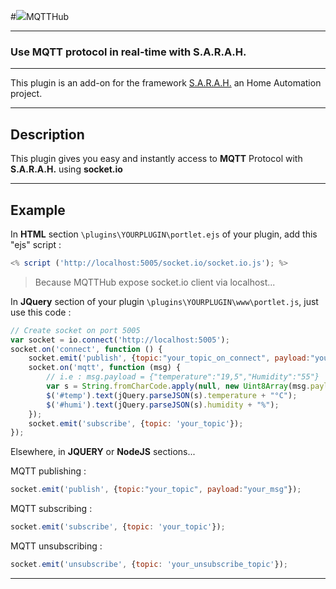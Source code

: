 #![](<img src="Assets/www/mqtthub.png" width="30">)MQTTHub

***
### Use MQTT protocol in real-time with S.A.R.A.H.
***
This plugin is an add-on for the framework [S.A.R.A.H.](http://encausse.net/s-a-r-a-h) an Home Automation project.
***
## Description
This plugin gives you easy and instantly access to **MQTT** Protocol with **S.A.R.A.H.** using **socket.io**
***

## Example

In **HTML** section `\plugins\YOURPLUGIN\portlet.ejs` of your plugin, add this "ejs" script :
```js
<% script ('http://localhost:5005/socket.io/socket.io.js'); %>
```
> Because MQTTHub expose socket.io client via localhost...

In **JQuery** section of your plugin `\plugins\YOURPLUGIN\www\portlet.js`, just use this code :
```js
// Create socket on port 5005
var socket = io.connect('http://localhost:5005');
socket.on('connect', function () {
    socket.emit('publish', {topic:"your_topic_on_connect", payload:"your_mess_on_connect"});
    socket.on('mqtt', function (msg) {
    	// i.e : msg.payload = {"temperature":"19,5","Humidity":"55"}
        var s = String.fromCharCode.apply(null, new Uint8Array(msg.payload));
        $('#temp').text(jQuery.parseJSON(s).temperature + "°C");
        $('#humi').text(jQuery.parseJSON(s).humidity + "%");
    });
    socket.emit('subscribe', {topic: 'your_topic'});
});
```

Elsewhere, in **JQUERY** or **NodeJS** sections...

MQTT publishing :

```js
socket.emit('publish', {topic:"your_topic", payload:"your_msg"});
```

MQTT subscribing :
```js
socket.emit('subscribe', {topic: 'your_topic'});
```

MQTT unsubscribing :
```js
socket.emit('unsubscribe', {topic: 'your_unsubscribe_topic'});
```
***

